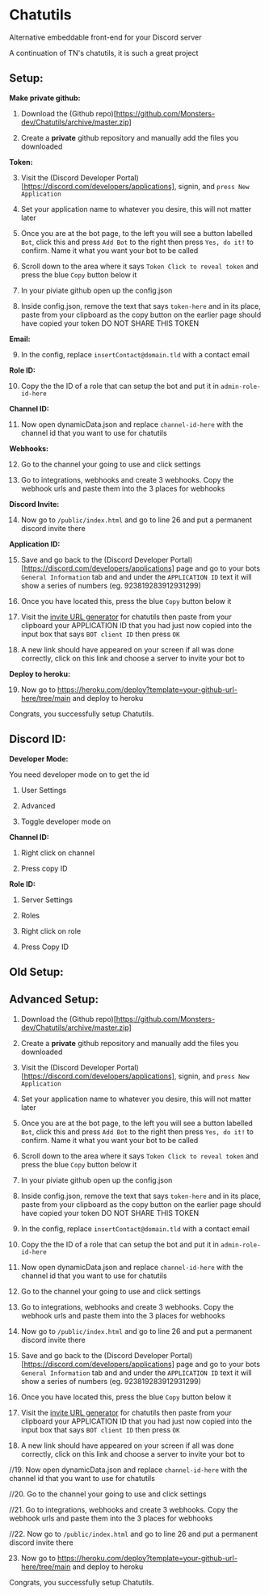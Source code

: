 # Chatutils
Alternative embeddable front-end for your Discord server

A continuation of TN's chatutils, it is such a great project

## Setup:

**Make private github:**

1. Download the (Github repo)[https://github.com/Monsters-dev/Chatutils/archive/master.zip]

2. Create a **private** github repository and manually add the files you downloaded

**Token:**

3. Visit the (Discord Developer Portal)[https://discord.com/developers/applications], signin, and `press New Application`

4. Set your application name to whatever you desire, this will not matter later

5. Once you are at the bot page, to the left you will see a button labelled `Bot`, click this and press `Add Bot` to the right then press `Yes, do it!` to confirm. Name it what you want your bot to be called

6. Scroll down to the area where it says `Token Click to reveal token` and press the blue `Copy` button below it

7. In your piviate github open up the config.json

8. Inside config.json, remove the text that says `token-here` and in its place, paste from your clipboard as the copy button on the earlier page should have copied your token DO NOT SHARE THIS TOKEN 

**Email:**

9. In the config, replace `insertContact@domain.tld` with a contact email

**Role ID:**

10. Copy the the ID of a role that can setup the bot and put it in `admin-role-id-here`

**Channel ID:**

11. Now open dynamicData.json and replace `channel-id-here` with the channel id that you want to use for chatutils

**Webhooks:**

12. Go to the channel your going to use and click settings

13. Go to integrations, webhooks and create 3 webhooks. Copy the webhook urls and paste them into the 3 places for webhooks

**Discord Invite:**

14. Now go to `/public/index.html` and go to line 26 and put a permanent discord invite there

**Application ID:**

15. Save and go back to the (Discord Developer Portal)[https://discord.com/developers/applications] page and go to your bots `General Information` tab and and under the `APPLICATION ID` text it will show a series of numbers (eg. 923819283912931299)

16. Once you have located this, press the blue `Copy` button below it

17. Visit the [invite URL generator](https://pers0n-dev.github.io/Chatutils-invite-generator) for chatutils then paste from your clipboard your APPLICATION ID that you had just now copied into the input box that says `BOT client ID` then press `OK`

18. A new link should have appeared on your screen if all was done correctly, click on this link and choose a server to invite your bot to

**Deploy to heroku:**

19. Now go to https://heroku.com/deploy?template=your-github-url-here/tree/main and deploy to heroku

Congrats, you successfully setup Chatutils.

## Discord ID:

**Developer Mode:**

You need developer mode on to get the id

1. User Settings

2. Advanced

3. Toggle developer mode on

**Channel ID:**

1. Right click on channel 

2. Press copy ID

**Role ID:**

1. Server Settings

2. Roles

3. Right click on role

4. Press Copy ID


## Old Setup:


## Advanced Setup:

1. Download the (Github repo)[https://github.com/Monsters-dev/Chatutils/archive/master.zip]

2. Create a **private** github repository and manually add the files you downloaded

3. Visit the (Discord Developer Portal)[https://discord.com/developers/applications], signin, and `press New Application`

4. Set your application name to whatever you desire, this will not matter later

5. Once you are at the bot page, to the left you will see a button labelled `Bot`, click this and press `Add Bot` to the right then press `Yes, do it!` to confirm. Name it what you want your bot to be called

6. Scroll down to the area where it says `Token Click to reveal token` and press the blue `Copy` button below it

7. In your piviate github open up the config.json

8. Inside config.json, remove the text that says `token-here` and in its place, paste from your clipboard as the copy button on the earlier page should have copied your token DO NOT SHARE THIS TOKEN 

9. In the config, replace `insertContact@domain.tld` with a contact email

10. Copy the the ID of a role that can setup the bot and put it in `admin-role-id-here`

11. Now open dynamicData.json and replace `channel-id-here` with the channel id that you want to use for chatutils

12. Go to the channel your going to use and click settings

13. Go to integrations, webhooks and create 3 webhooks. Copy the webhook urls and paste them into the 3 places for webhooks

14. Now go to `/public/index.html` and go to line 26 and put a permanent discord invite there

15. Save and go back to the (Discord Developer Portal)[https://discord.com/developers/applications] page and go to your bots `General Information` tab and and under the `APPLICATION ID` text it will show a series of numbers (eg. 923819283912931299)

16. Once you have located this, press the blue `Copy` button below it

17. Visit the [invite URL generator](https://pers0n-dev.github.io/Chatutils-invite-generator) for chatutils then paste from your clipboard your APPLICATION ID that you had just now copied into the input box that says `BOT client ID` then press `OK`

18. A new link should have appeared on your screen if all was done correctly, click on this link and choose a server to invite your bot to

//19. Now open dynamicData.json and replace `channel-id-here` with the channel id that you want to use for chatutils

//20. Go to the channel your going to use and click settings

//21. Go to integrations, webhooks and create 3 webhooks. Copy the webhook urls and paste them into the 3 places for webhooks

//22. Now go to `/public/index.html` and go to line 26 and put a permanent discord invite there

23. Now go to https://heroku.com/deploy?template=your-github-url-here/tree/main and deploy to heroku

Congrats, you successfully setup Chatutils.
